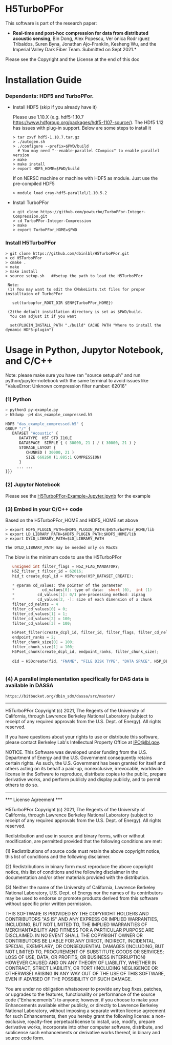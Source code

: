 # H5TurboPFor

This software is part of the research paper:

* **Real-time and post-hoc compression for data from distributed acoustic sensing**, Bin Dong, Alex Popescu, Ver ́onica Rodr ́ıguez Tribaldos, Suren Byna, Jonathan Ajo-Franklin, Kesheng Wu, and the Imperial Valley Dark Fiber Team. Submitted on Sept 2021.*


Please see the Copyright and the License at the end of this doc

# Installation Guide

### Dependents: HDF5 and TurboPFor.

- Install HDF5 (skip if you already have it)
  
  Please use 1.10.X (e.g. hdf5-1.10.7  https://www.hdfgroup.org/packages/hdf5-1107-source/). The HDf5 1.12 has issues with plug-in support. Below are some steps to install it
  ```console
  > tar zxvf hdf5-1.10.7.tar.gz
  > ./autogen.sh
  > ./configure --prefix=$PWD/build 
    # You may need "--enable-parallel CC=mpicc" to enable parallel version
  > make 
  > make install
  > export HDF5_HOME=$PWD/build

  ```
  If on NERSC machine or machine with HDF5 as module. 
  Just use the pre-compiled HDF5 
  ```console
  > module load cray-hdf5-parallel/1.10.5.2
  ```
- Install TurboPFor
   
  ```console
  > git clone https://github.com/powturbo/TurboPFor-Integer-Compression.git
  > cd TurboPFor-Integer-Compression
  > make
  > export TurboPFor_HOME=$PWD
  ```
   
### Install H5TurboPFor
  
  ```console
  > git clone https://github.com/dbinlbl/H5TurboPFor.git
  > cd H5TurboPFor
  > cmake .
  > make
  > make install
  > source setup.sh   ##setup the path to load the H5TurboPFor

   Note:
   (1) You may want to edit the CMakeLists.txt files for proper installtaion of TurboPFor
   
     set(turbopfor_ROOT_DIR $ENV{TurboPFor_HOME})
  
   (2)the default installation directory is set as $PWD/build.
    You can adjust it if you want

    set(PLUGIN_INSTALL_PATH "./build" CACHE PATH "Where to install the dynamic HDF5-plugin")
  ```
  
# Usage in Python, Jupytor Notebook, and C/C++

Note: please make sure you have ran "source setup.sh" and run python/jupyter-notebook with the same terminal to avoid issues like "ValueError: Unknown compression filter number: 62016"


### (1) Python 
 
```python
> python3 py-example.py
> h5dump -pH das_example_compressed.h5

HDF5 "das_example_compressed.h5" {
GROUP "/" {
   DATASET "Acoustic" {
      DATATYPE  H5T_STD_I16LE
      DATASPACE  SIMPLE { ( 30000, 21 ) / ( 30000, 21 ) }
      STORAGE_LAYOUT {
         CHUNKED ( 30000, 21 )
         SIZE 668260 (1.885:1 COMPRESSION)
      }
     ... ...
}}}
```
### (2) Jupytor Notebook

Please see the [H5TurboPFor-Example-Jupyter.ipynb](H5TurboPFor-Example-Jupyter.ipynb)  for the example

### (3) Embed in your C/C++ code
 
Based on the H5TurboPFor_HOME and HDF5_HOME set above

```console
> export HDF5_PLUGIN_PATH=$HDF5_PLUGIN_PATH:$H5TurboPFor_HOME/lib
> export LD_LIBRARY_PATH=$HDF5_PLUGIN_PATH:$HDF5_HOME/lib
> export DYLD_LIBRARY_PATH=$LD_LIBRARY_PATH

The DYLD_LIBRARY_PATH may be needed only on MacOS
```

The blow is the minimum code to use the H5TurboPFor

```C
   unsigned int filter_flags = H5Z_FLAG_MANDATORY;
   H5Z_filter_t filter_id = 62016;
   hid_t create_dcpl_id = H5Pcreate(H5P_DATASET_CREATE);

   * @param cd_values: the pointer of the parameter 
   * 			cd_values[0]: type of data:  short (0),  int (1)
   *          cd_values[1]: 0/1 pre-processing method: zipzag  
   *          cd_values[2, -]: size of each dimension of a chunk 
   filter_cd_nelmts = 4
   filter_cd_values[0] = 0;
   filter_cd_values[1] = 1;
   filter_cd_values[2] = 100;
   filter_cd_values[3] = 100;

   H5Pset_filter(create_dcpl_id, filter_id, filter_flags, filter_cd_nelmts, filter_cd_values);
   endpoint_ranks = 2;
   filter_chunk_size[0] = 100;
   filter_chunk_size[1] = 100;
   H5Pset_chunk(create_dcpl_id, endpoint_ranks, filter_chunk_size);
   
   did = H5Dcreate(fid, "FNAME", "FILE DISK TYPE", "DATA SPACE", H5P_DEFAULT, create_dcpl_id, H5P_DEFAULT);
   
 ```
 

 ### (4) A parallel implementation specifically for DAS data is available in DASSA
 
 ```console
 https://bitbucket.org/dbin_sdm/dassa/src/master/
 ```
 
 
****************************

H5TurboPFor Copyright (c) 2021, The Regents of the University of
California, through Lawrence Berkeley National Laboratory (subject
to receipt of any required approvals from the U.S. Dept. of Energy). 
All rights reserved.

If you have questions about your rights to use or distribute this software,
please contact Berkeley Lab's Intellectual Property Office at
IPO@lbl.gov.

NOTICE.  This Software was developed under funding from the U.S. Department
of Energy and the U.S. Government consequently retains certain rights.  As
such, the U.S. Government has been granted for itself and others acting on
its behalf a paid-up, nonexclusive, irrevocable, worldwide license in the
Software to reproduce, distribute copies to the public, prepare derivative 
works, and perform publicly and display publicly, and to permit others to do so.


****************************

*** License Agreement ***

H5TurboPFor Copyright (c) 2021, The Regents of the University of
California, through Lawrence Berkeley National Laboratory (subject
to receipt of any required approvals from the U.S. Dept. of Energy). 
All rights reserved.

Redistribution and use in source and binary forms, with or without
modification, are permitted provided that the following conditions are met:

(1) Redistributions of source code must retain the above copyright notice,
this list of conditions and the following disclaimer.

(2) Redistributions in binary form must reproduce the above copyright
notice, this list of conditions and the following disclaimer in the
documentation and/or other materials provided with the distribution.

(3) Neither the name of the University of California, Lawrence Berkeley
National Laboratory, U.S. Dept. of Energy nor the names of its contributors
may be used to endorse or promote products derived from this software
without specific prior written permission.

THIS SOFTWARE IS PROVIDED BY THE COPYRIGHT HOLDERS AND CONTRIBUTORS "AS IS"
AND ANY EXPRESS OR IMPLIED WARRANTIES, INCLUDING, BUT NOT LIMITED TO, THE
IMPLIED WARRANTIES OF MERCHANTABILITY AND FITNESS FOR A PARTICULAR PURPOSE
ARE DISCLAIMED. IN NO EVENT SHALL THE COPYRIGHT OWNER OR CONTRIBUTORS BE
LIABLE FOR ANY DIRECT, INDIRECT, INCIDENTAL, SPECIAL, EXEMPLARY, OR
CONSEQUENTIAL DAMAGES (INCLUDING, BUT NOT LIMITED TO, PROCUREMENT OF
SUBSTITUTE GOODS OR SERVICES; LOSS OF USE, DATA, OR PROFITS; OR BUSINESS
INTERRUPTION) HOWEVER CAUSED AND ON ANY THEORY OF LIABILITY, WHETHER IN
CONTRACT, STRICT LIABILITY, OR TORT (INCLUDING NEGLIGENCE OR OTHERWISE)
ARISING IN ANY WAY OUT OF THE USE OF THIS SOFTWARE, EVEN IF ADVISED OF THE
POSSIBILITY OF SUCH DAMAGE.

You are under no obligation whatsoever to provide any bug fixes, patches,
or upgrades to the features, functionality or performance of the source
code ("Enhancements") to anyone; however, if you choose to make your
Enhancements available either publicly, or directly to Lawrence Berkeley
National Laboratory, without imposing a separate written license agreement
for such Enhancements, then you hereby grant the following license: a
non-exclusive, royalty-free perpetual license to install, use, modify,
prepare derivative works, incorporate into other computer software,
distribute, and sublicense such enhancements or derivative works thereof,
in binary and source code form.